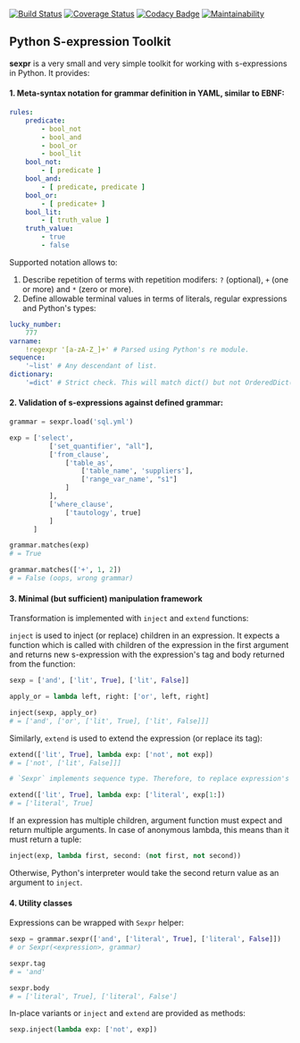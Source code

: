 [![Build Status](https://travis-ci.org/IwoHerka/sexpr.svg?branch=master)](https://travis-ci.org/IwoHerka/sexpr)
[![Coverage Status](https://coveralls.io/repos/github/IwoHerka/sexpr/badge.svg?branch=master)](https://coveralls.io/github/IwoHerka/sexpr?branch=master)
[![Codacy Badge](https://api.codacy.com/project/badge/Grade/dc96c6c6dc5141c4ba956bedb35c120f)](https://www.codacy.com/app/IwoHerka/sexpr?utm_source=github.com&amp;utm_medium=referral&amp;utm_content=IwoHerka/sexpr&amp;utm_campaign=Badge_Grade)
[![Maintainability](https://api.codeclimate.com/v1/badges/bd380c4f4a9848a87a20/maintainability)](https://codeclimate.com/github/IwoHerka/sexpr/maintainability)

## Python S-expression Toolkit

**sexpr** is a very small and very simple toolkit for working with s-expressions in Python. It provides:

#### 1. Meta-syntax notation for grammar definition in YAML, similar to EBNF:

```yaml
rules:
    predicate:
        - bool_not
        - bool_and
        - bool_or
        - bool_lit
    bool_not:
        - [ predicate ]
    bool_and:
        - [ predicate, predicate ]
    bool_or:
        - [ predicate+ ]
    bool_lit:
        - [ truth_value ]
    truth_value:
        - true
        - false
```

Supported notation allows to:

  1. Describe repetition of terms with repetition modifers: `?` (optional), `+` (one or more) and `*` (zero or more).
  2. Define allowable terminal values in terms of literals, regular expressions and Python's types:

```yaml
lucky_number:
    777
varname:
    !regexpr '[a-zA-Z_]+' # Parsed using Python's re module.
sequence:
    '~list' # Any descendant of list.
dictionary:
    '=dict' # Strict check. This will match dict() but not OrderedDict().
```

#### 2. Validation of s-expressions against defined grammar:

```python
grammar = sexpr.load('sql.yml')

exp = ['select',
          ['set_quantifier', "all"],
          ['from_clause',
              ['table_as',
                  ['table_name', 'suppliers'],
                  ['range_var_name', "s1"]
              ]
          ],
          ['where_clause',
              ['tautology', true]
          ]
      ]

grammar.matches(exp)
# = True

grammar.matches(['+', 1, 2])
# = False (oops, wrong grammar)

```

#### 3. Minimal (but sufficient) manipulation framework

Transformation is implemented with `inject` and `extend` functions:

`inject` is used to inject (or replace) children in an expression. It expects
a function which is called with children of the expression in the first
argument and returns new s-expression with the expression's tag and body
returned from the function:

```python
sexp = ['and', ['lit', True], ['lit', False]]

apply_or = lambda left, right: ['or', left, right]

inject(sexp, apply_or)
# = ['and', ['or', ['lit', True], ['lit', False]]]
```

Similarly, `extend` is used to extend the expression (or replace its tag):

```python
extend(['lit', True], lambda exp: ['not', not exp])
# = ['not', ['lit', False]]]

# `Sexpr` implements sequence type. Therefore, to replace expression's tag it's enough:

extend(['lit', True], lambda exp: ['literal', exp[1:])
# = ['literal', True]
```

If an expression has multiple children, argument function must expect
and return multiple arguments. In case of anonymous lambda, this means
than it must return a tuple:

```python
inject(exp, lambda first, second: (not first, not second))
```

Otherwise, Python's interpreter would take the second return value as an
argument to `inject`.

#### 4. Utility classes

Expressions can be wrapped with `Sexpr` helper:

```python
sexp = grammar.sexpr(['and', ['literal', True], ['literal', False]])
# or Sexpr(<expression>, grammar)

sexpr.tag
# = 'and'

sexpr.body
# = ['literal', True], ['literal', False']
```

In-place variants or `inject` and `extend` are provided as methods:

```python
sexp.inject(lambda exp: ['not', exp])
```
